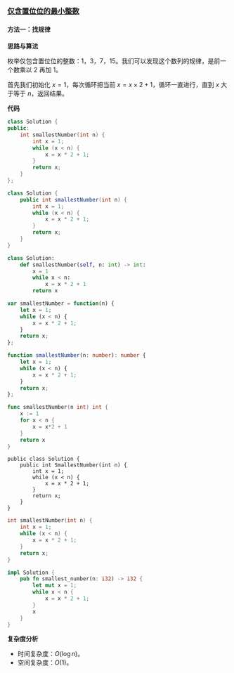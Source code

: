 ### [仅含置位位的最小整数](https://leetcode.cn/problems/smallest-number-with-all-set-bits/solutions/3811610/jin-han-zhi-wei-wei-de-zui-xiao-zheng-sh-hgu5/)

#### 方法一：找规律

**思路与算法**

枚举仅包含置位位的整数：$1$，$3$，$7$，$15$。我们可以发现这个数列的规律，是前一个数乘以 $2$ 再加 $1$。

首先我们初始化 $x=1$，每次循环把当前 $x=x\times 2+1$，循环一直进行，直到 $x$ 大于等于 $n$，返回结果。

**代码**

```C++
class Solution {
public:
    int smallestNumber(int n) {
        int x = 1;
        while (x < n) {
            x = x * 2 + 1;
        }
        return x;
    }
};
```

```Java
class Solution {
    public int smallestNumber(int n) {
        int x = 1;
        while (x < n) {
            x = x * 2 + 1;
        }
        return x;
    }
}
```

```Python
class Solution:
    def smallestNumber(self, n: int) -> int:
        x = 1
        while x < n:
            x = x * 2 + 1
        return x
```

```JavaScript
var smallestNumber = function(n) {
    let x = 1;
    while (x < n) {
        x = x * 2 + 1;
    }
    return x;
};
```

```TypeScript
function smallestNumber(n: number): number {
    let x = 1;
    while (x < n) {
        x = x * 2 + 1;
    }
    return x;
};
```

```Go
func smallestNumber(n int) int {
    x := 1
    for x < n {
        x = x*2 + 1
    }
    return x
}
```

```CSharp
public class Solution {
    public int SmallestNumber(int n) {
        int x = 1;
        while (x < n) {
            x = x * 2 + 1;
        }
        return x;
    }
}
```

```C
int smallestNumber(int n) {
    int x = 1;
    while (x < n) {
        x = x * 2 + 1;
    }
    return x;
}
```

```Rust
impl Solution {
    pub fn smallest_number(n: i32) -> i32 {
        let mut x = 1;
        while x < n {
            x = x * 2 + 1;
        }
        x
    }
}
```

**复杂度分析**

- 时间复杂度：$O(\log n)$。
- 空间复杂度：$O(1)$。
